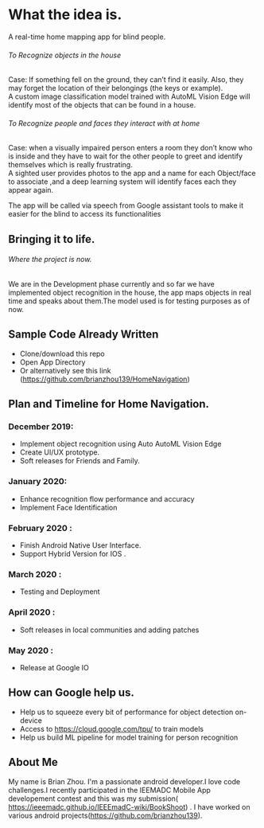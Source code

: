 # What the  idea is.

A real-time home mapping app for blind people.

###### To Recognize objects in the house<br>
Case: If something fell on the ground, they can’t find it easily. Also, they may forget the location of their belongings (the keys or example).<br>
A custom image classification model trained with AutoML Vision Edge will identify most of the objects that can be found in a house.

###### To Recognize people and faces they interact with at home<br>
Case: when a visually impaired person enters a room they don’t know who is inside
and they have to wait for the other people to greet and identify themselves which is really frustrating.<br>
A sighted user provides photos to the app and a name for each Object/face to associate ,and a deep learning system will identify faces each they appear again.

The app will be  called via speech from Google assistant  tools to make it easier  for the blind to access its functionalities

## Bringing it to life.
###### Where the project is now.
We are in the Development phase currently and so far we have implemented object recognition in the house, the app maps objects in real time and speaks about them.The model used is for testing purposes as of now.

## Sample Code Already Written 
* Clone/download this repo 
* Open App Directory
* Or alternatively see this link (https://github.com/brianzhou139/HomeNavigation)

## Plan and Timeline for Home Navigation.

### December 2019: 
* Implement  object recognition using Auto AutoML Vision Edge
* Create UI/UX prototype.
* Soft releases for Friends and Family.

### January 2020:
* Enhance recognition flow performance and accuracy
* Implement Face Identification 

### February 2020 :
* Finish Android Native User Interface.
* Support Hybrid Version for IOS .

### March 2020 :
* Testing and Deployment

### April 2020 :
* Soft releases in local communities and adding patches

### May 2020 :
* Release at Google IO 

## How can Google help us.
* Help us to squeeze every bit of performance for object detection on-device
* Access to https://cloud.google.com/tpu/ to train models
* Help us build ML pipeline for model training for person recognition

## About Me 
My name is Brian Zhou. I'm a passionate android developer.I love code challenges.I recently participated in the IEEMADC Mobile App developement contest and this was my submission( https://ieeemadc.github.io/IEEEmadC-wiki/BookShoot) .
I have worked on various android projects(https://github.com/brianzhou139). 


